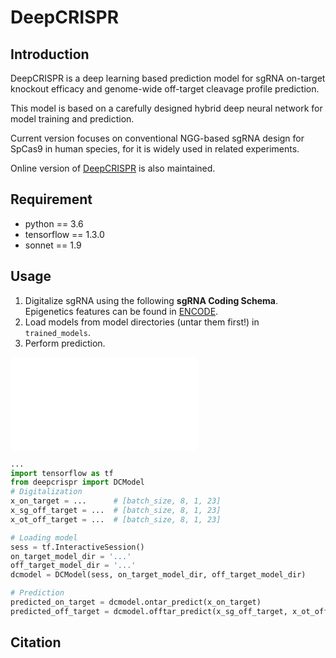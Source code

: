 # DeepCRISPR

## Introduction
DeepCRISPR is a deep learning based prediction model for sgRNA on-target knockout
 efficacy and genome-wide off-target cleavage profile prediction. 
 
 This model is based on a carefully designed hybrid deep neural network for model training and prediction.

Current version focuses on conventional NGG-based sgRNA design for SpCas9 in human species, for it is
 widely used in related experiments.
 
Online version of [DeepCRISPR](http://www.deepcrispr.net/) is also maintained.
 
## Requirement
* python == 3.6
* tensorflow == 1.3.0
* sonnet == 1.9

## Usage
1. Digitalize sgRNA using the following **sgRNA Coding Schema**. Epigenetics features can be found in [ENCODE](https://www.encodeproject.org/).
2. Load models from model directories (untar them first!) in `trained_models`. 
3. Perform prediction.

![sgRNA Coding Schema](images/deepMotifSyn.pdf)
```python
...
import tensorflow as tf
from deepcrispr import DCModel
# Digitalization
x_on_target = ...      # [batch_size, 8, 1, 23]
x_sg_off_target = ...  # [batch_size, 8, 1, 23]
x_ot_off_target = ...  # [batch_size, 8, 1, 23]

# Loading model
sess = tf.InteractiveSession()
on_target_model_dir = '...'
off_target_model_dir = '...'
dcmodel = DCModel(sess, on_target_model_dir, off_target_model_dir)

# Prediction
predicted_on_target = dcmodel.ontar_predict(x_on_target)
predicted_off_target = dcmodel.offtar_predict(x_sg_off_target, x_ot_off_target)
```

## Citation
